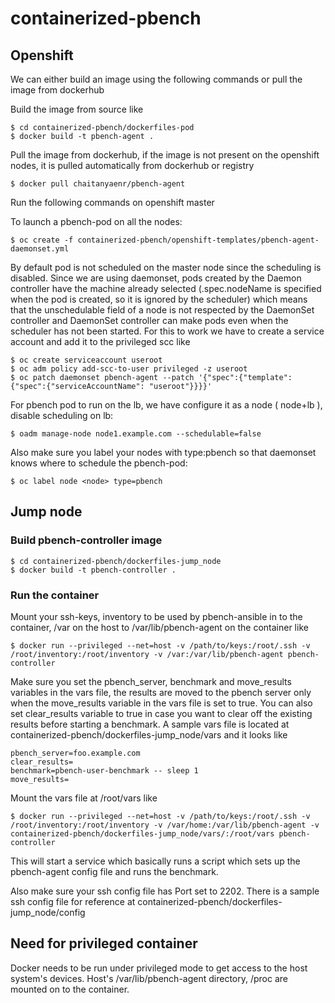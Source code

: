 # containerized-pbench

## Openshift

We can either build an image using the following commands or pull the image from dockerhub

Build the image from source like

```
$ cd containerized-pbench/dockerfiles-pod
$ docker build -t pbench-agent .
```

Pull the image from dockerhub, if the image is not present on the openshift nodes, it is pulled automatically from dockerhub or registry

```
$ docker pull chaitanyaenr/pbench-agent
```

Run the following commands on openshift master

To launch a pbench-pod on all the nodes:
```
$ oc create -f containerized-pbench/openshift-templates/pbench-agent-daemonset.yml
```

By default pod is not scheduled on the master node since the scheduling is disabled. Since we are using daemonset, pods created by the Daemon controller have the machine already selected (.spec.nodeName is specified when the pod is created, so it is ignored by the scheduler) which means that the unschedulable field of a node is not respected by the DaemonSet controller and DaemonSet controller can make pods even when the scheduler has not been started. For this to work we have to create a service account and add it to the privileged scc like

```
$ oc create serviceaccount useroot
$ oc adm policy add-scc-to-user privileged -z useroot
$ oc patch daemonset pbench-agent --patch '{"spec":{"template":{"spec":{"serviceAccountName": "useroot"}}}}'
```

For pbench pod to run on the lb, we have configure it as a node ( node+lb ), disable scheduling on lb:

```
$ oadm manage-node node1.example.com --schedulable=false
```

Also make sure you label your nodes with type:pbench so that daemonset knows where to schedule the pbench-pod:

```
$ oc label node <node> type=pbench
```

## Jump node

### Build pbench-controller image 

```
$ cd containerized-pbench/dockerfiles-jump_node 
$ docker build -t pbench-controller .
```

### Run the container

Mount your ssh-keys, inventory to be used by pbench-ansible in to the container, /var on the host to /var/lib/pbench-agent on the container like 

```
$ docker run --privileged --net=host -v /path/to/keys:/root/.ssh -v /root/inventory:/root/inventory -v /var:/var/lib/pbench-agent pbench-controller
```

Make sure you set the pbench_server, benchmark and move_results variables in the vars file, the results are moved to the pbench server only when the move_results variable in the vars file is set to true. You can also set clear_results variable to true in case you want to clear off the existing results before starting a benchmark. A sample vars file is located at containerized-pbench/dockerfiles-jump_node/vars and it looks like
```
pbench_server=foo.example.com
clear_results=
benchmark=pbench-user-benchmark -- sleep 1
move_results=
```

Mount the vars file at /root/vars like
```
$ docker run --privileged --net=host -v /path/to/keys:/root/.ssh -v /root/inventory:/root/inventory -v /var/home:/var/lib/pbench-agent -v containerized-pbench/dockerfiles-jump_node/vars/:/root/vars pbench-controller
```
This will start a service which basically runs a script which sets up the pbench-agent config file and runs the benchmark.

Also make sure your ssh config file has Port set to 2202. There is a sample ssh config file for reference at containerized-pbench/dockerfiles-jump_node/config

## Need for privileged container
Docker needs to be run under privileged mode to get access to the host system's devices. Host's /var/lib/pbench-agent directory, /proc are mounted on to the container.
